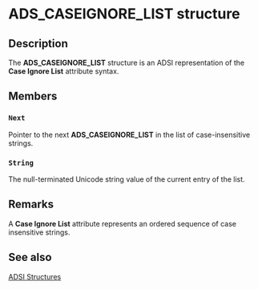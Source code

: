 # ADS_CASEIGNORE_LIST structure

## Description

The **ADS_CASEIGNORE_LIST** structure is an ADSI representation of the **Case Ignore List** attribute syntax.

## Members

### `Next`

Pointer to the next **ADS_CASEIGNORE_LIST** in the list of case-insensitive strings.

### `String`

The null-terminated Unicode string value of the current entry of the list.

## Remarks

A **Case Ignore List** attribute represents an ordered sequence of case insensitive strings.

## See also

[ADSI Structures](https://learn.microsoft.com/windows/desktop/ADSI/adsi-structures)